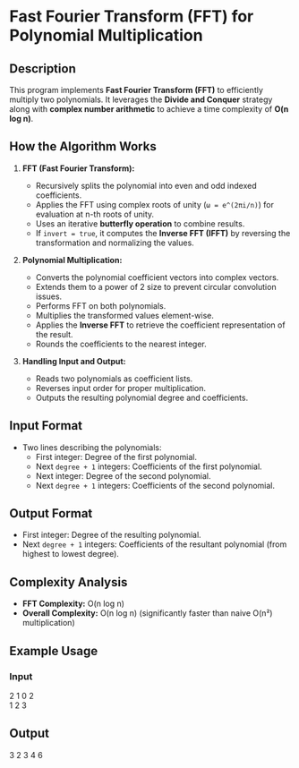 # Fast Fourier Transform (FFT) for Polynomial Multiplication

## Description
This program implements **Fast Fourier Transform (FFT)** to efficiently multiply two polynomials. It leverages the **Divide and Conquer** strategy along with **complex number arithmetic** to achieve a time complexity of **O(n log n)**.

## How the Algorithm Works

1. **FFT (Fast Fourier Transform):**
   - Recursively splits the polynomial into even and odd indexed coefficients.
   - Applies the FFT using complex roots of unity (`ω = e^(2πi/n)`) for evaluation at n-th roots of unity.
   - Uses an iterative **butterfly operation** to combine results.
   - If `invert = true`, it computes the **Inverse FFT (IFFT)** by reversing the transformation and normalizing the values.

2. **Polynomial Multiplication:**
   - Converts the polynomial coefficient vectors into complex vectors.
   - Extends them to a power of 2 size to prevent circular convolution issues.
   - Performs FFT on both polynomials.
   - Multiplies the transformed values element-wise.
   - Applies the **Inverse FFT** to retrieve the coefficient representation of the result.
   - Rounds the coefficients to the nearest integer.

3. **Handling Input and Output:**
   - Reads two polynomials as coefficient lists.
   - Reverses input order for proper multiplication.
   - Outputs the resulting polynomial degree and coefficients.

## Input Format
- Two lines describing the polynomials:
  - First integer: Degree of the first polynomial.
  - Next `degree + 1` integers: Coefficients of the first polynomial.
  - Next integer: Degree of the second polynomial.
  - Next `degree + 1` integers: Coefficients of the second polynomial.

## Output Format
- First integer: Degree of the resulting polynomial.
- Next `degree + 1` integers: Coefficients of the resultant polynomial (from highest to lowest degree).

## Complexity Analysis
- **FFT Complexity:** O(n log n)
- **Overall Complexity:** O(n log n) (significantly faster than naive O(n²) multiplication)

## Example Usage

### **Input**
2 1 0 2 \
1 2 3

## **Output**
3 2 3 4 6 

